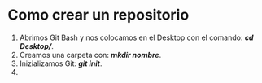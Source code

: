 # Como crear un repositorio

1. Abrimos Git Bash y nos colocamos en el Desktop con el comando:  ***cd Desktop/***.
2. Creamos una carpeta con:  ***mkdir nombre***.
3. Inizializamos Git:  ***git init***.
4. 